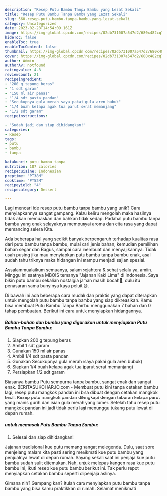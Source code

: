 ```yaml
---
description: "Resep Putu Bambu Tanpa Bambu yang Lezat Sekali"
title: "Resep Putu Bambu Tanpa Bambu yang Lezat Sekali"
slug: 560-resep-putu-bambu-tanpa-bambu-yang-lezat-sekali
category: Uncategorized
date: 2023-02-28T14:54:09.161Z
image: https://img-global.cpcdn.com/recipes/02db731007a547d2/680x482cq70/putu-bambu-tanpa-bambu-foto-resep-utama.jpg
hideToc: false
enableToc: true
enableTocContent: false
thumbnail: https://img-global.cpcdn.com/recipes/02db731007a547d2/680x482cq70/putu-bambu-tanpa-bambu-foto-resep-utama.jpg
cover: https://img-global.cpcdn.com/recipes/02db731007a547d2/680x482cq70/putu-bambu-tanpa-bambu-foto-resep-utama.jpg
author: Admin
authorAv: notfound
ratingvalue: 4.8
reviewcount: 21
recipeingredient:
- "200 g tepung beras"
- "1 sdt garam"
- "150 ml air panas"
- "1/4 sdt pasta pandan"
- "Secukupnya gula merah saya pakai gula aren bubuk"
- "1/4 buah kelapa agak tua parut serat memanjang"
- "1/2 sdt garam"
recipeinstructions:

- "Sudah jadi dan siap dihidangkan!"
categories:
- Resep
tags:
- putu
- bambu
- tanpa

katakunci: putu bambu tanpa 
nutrition: 187 calories
recipecuisine: Indonesian
preptime: "PT38M"
cooktime: "PT52M"
recipeyield: "4"
recipecategory: Dessert

---
```





Lagi mencari ide resep putu bambu tanpa bambu yang unik? Cara menyiapkannya sangat gampang. Kalau keliru mengolah maka hasilnya tidak akan memuaskan dan bahkan tidak sedap. Padahal putu bambu tanpa bambu yang enak selayaknya mempunyai aroma dan cita rasa yang dapat memancing selera Kita.





Ada beberapa hal yang sedikit banyak berpengaruh terhadap kualitas rasa dari putu bambu tanpa bambu, mulai dari jenis bahan, kemudian pemilihan bahan segar dan Bagus, sampai cara membuat dan menyajikannya. Tidak usah pusing jika mau menyiapkan putu bambu tanpa bambu enak,      asal sudah tahu triknya maka hidangan ini mampu menjadi sajian spesial.














Assalammualaikum semuanya, salam sejahtera &amp; sehat selalu ya, amiin. Minggu ini saatnya MBOIS temanya &#34;Jajanan Kaki Lima&#34; di Indonesia. Saya bikin putu bambu sekalian nostalgia jaman masih bocah🤭, dulu itu penasaran sama bunyinya kaya peluit 😅.






Di bawah ini ada beberapa cara mudah dan praktis yang dapat diterapkan untuk mengolah putu bambu tanpa bambu yang siap dikreasikan. Kamu bisa membuat Putu Bambu Tanpa Bambu menggunakan 7 bahan dan 0 tahap pembuatan. Berikut ini cara untuk menyiapkan hidangannya.

<!--inarticleads1-->

##### Bahan-bahan dan bumbu yang digunakan untuk menyiapkan Putu Bambu Tanpa Bambu:

1. Siapkan 200 g tepung beras
1. Ambil 1 sdt garam
1. Gunakan 150 ml air panas
1. Ambil 1/4 sdt pasta pandan
1. Gunakan Secukupnya gula merah (saya pakai gula aren bubuk)
1. Siapkan 1/4 buah kelapa agak tua (parut serat memanjang)
1. Persiapkan 1/2 sdt garam


Biasanya bambu Putu sempurna tanpa bambu, sangat enak dan sangat enak. BERITASUKOHARJO.com - Membuat putu kini tanpa cetakan bambu lagi, resep putu mangkok pandan ini bisa dibuat dengan cetakan mangkok kecil. Resep putu mangkok pandan dilengkapi dengan taburan kelapa parut yang manis gurih dan isian gula merah yang lumer. Setelah tahu resep putu mangkok pandan ini jadi tidak perlu lagi menunggu tukang putu lewat di depan rumah. 

<!--inarticleads2-->

#####  untuk memasak Putu Bambu Tanpa Bambu:


1. Selesai dan siap dihidangkan!

Jajanan tradisional kue putu memang sangat melegenda. Dulu, saat sore menjelang malam kita pasti sering menikmati kue putu bambu yang penjualnya lewat di depan rumah. Sayang sekali saat ini penjaja kue putu bambu sudah sulit ditemukan. Nah, untuk melepas kangen rasa kue putu bambu ini, ikuti resep kue putu bambu berikut ini. Tak perlu repot menyiapkan cetakan bambu seperti di penjaja aslinya. 

Gimana nih? Gampang kan? Itulah cara menyiapkan putu bambu tanpa bambu yang bisa kamu praktikkan di rumah. Selamat menikmati

